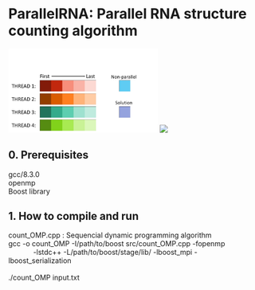 # ParallelRNA: Parallel RNA structure counting algorithm
<!-- ![alt text](https://github.com/masarunakajima/parallelRNA/blob/openMP/parallel%20rna.PNG) -->
<!-- ![alt text](https://github.com/masarunakajima/parallelRNA/blob/openMP/total%20fig.jpg) -->
<img src="https://github.com/masarunakajima/parallelRNA/blob/openMP/figure.jpg" width="300">
<img src="https://github.com/masarunakajima/parallelRNA/blob/openMP/ezgif.com-gif-maker.gif" width="600">

## 0. Prerequisites
gcc/8.3.0 <br />
openmp <br />
Boost library

## 1. How to compile and run
count_OMP.cpp : Sequencial dynamic programming algorithm <br />
gcc -o count_OMP -I/path/to/boost src/count_OMP.cpp -fopenmp <br /> 
  &emsp; &emsp; &emsp;-lstdc++ -L/path/to/boost/stage/lib/ -lboost_mpi -lboost_serialization <br /> <br />
./count_OMP input.txt

<!--## 2. Files-->
<!--The following files are included in this folder, in addition to this readme-->
<!--file, readme.md.-->
<!--<ul>-->
<!--<li>md.c: Main C program</li>-->
<!--<li>md.h: Header file for md.c</li>-->
<!--<li>md.in: Input parameter file (to be redirected to the standard input)</li>-->
<!--</ul>-->
<!--![Screen shot of MD simulation](ScreenShot.png)-->
